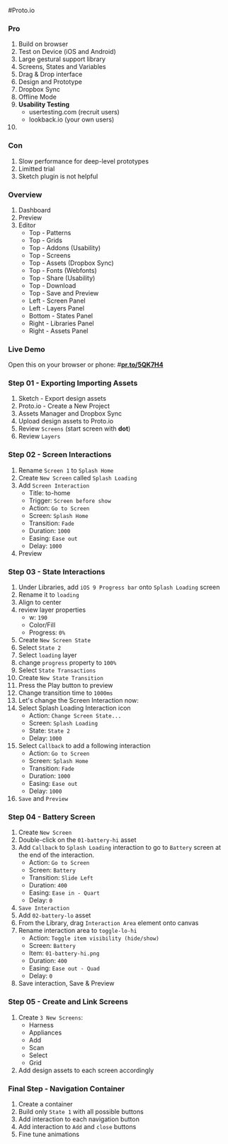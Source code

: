 #Proto.io

### Pro
1. Build on browser
2. Test on Device (iOS and Android)
3. Large gestural support library
4. Screens, States and Variables
5. Drag & Drop interface
6. Design and Prototype
7. Dropbox Sync
8. Offline Mode
9. **Usability Testing** 
	- usertesting.com (recruit users)
	- lookback.io (your own users) 
10. 

### Con
1. Slow performance for deep-level prototypes
2. Limitted trial
3. Sketch plugin is not helpful


### Overview
1. Dashboard
2. Preview
3. Editor
	- Top - Patterns
	- Top - Grids
	- Top - Addons (Usability)
	- Top - Screens
	- Top - Assets (Dropbox Sync)
	- Top - Fonts (Webfonts)
	- Top - Share (Usability)
	- Top - Download
	- Top - Save and Preview
	- Left - Screen Panel
	- Left - Layers Panel
	- Bottom - States Panel
	- Right - Libraries Panel
	- Right - Assets Panel	 

### Live Demo
Open this on your browser or phone: 
#**[pr.to/5QK7H4](https://pr.to/5QK7H4/)**

### Step 01 - Exporting Importing Assets
1. Sketch - Export design assets
2. Proto.io - Create a New Project
3. Assets Manager and Dropbox Sync
3. Upload design assets to Proto.io
4. Review `Screens` (start screen with **dot**)
5. Review `Layers`

### Step 02 - Screen Interactions
1. Rename `Screen 1` to `Splash Home`
2. Create `New Screen` called `Splash Loading`
3. Add `Screen Interaction`
	- Title: to-home
	- Trigger: `Screen before show`
	- Action: `Go to Screen`
	- Screen: `Splash Home`
	- Transition: `Fade`
	- Duration: `1000`
	- Easing: `Ease out`
	- Delay: `1000`
4. Preview

### Step 03 - State Interactions
1. Under Libraries, add `iOS 9 Progress bar` onto `Splash Loading` screen
2. Rename it to `loading`
3. Align to center 
4. review layer properties
	- w: `190`
	- Color/Fill
	- Progress: `0%`
5. Create `New Screen State`
6. Select `State 2`
7. Select `loading` layer
8. change `progress` property to `100%`
9. Select `State Transactions`
10. Create `New State Transition`
11. Press the Play button to preview
12. Change transition time to `1000ms`
13. Let's change the Screen Interaction now:
14. Select Splash Loading Interaction icon
	- Action: `Change Screen State...`
	- Screen: `Splash Loading`
	- State: `State 2`
	- Delay: `1000`
15. Select `Callback` to add a following interaction
	- Action: `Go to Screen`
	- Screen: `Splash Home`
	- Transition: `Fade`
	- Duration: `1000`
	- Easing: `Ease out`
	- Delay: `1000`
16. `Save` and `Preview`

### Step 04 - Battery Screen
1. Create `New Screen`
2. Double-click on the `01-battery-hi` asset
3. Add `Callback` to `Splash Loading` interaction to go to `Battery` screen at the end of the interaction.
	- Action: `Go to Screen`
	- Screen: `Battery`
	- Transition: `Slide Left`
	- Duration: `400`
	- Easing: `Ease in - Quart`
	- Delay: `0`
4. `Save Interaction`
5. Add `02-battery-lo` asset
6. From the Library, drag `Interaction Area` element onto canvas
7. Rename interaction area to `toggle-lo-hi`
	- Action: `Toggle item visibility (hide/show)` 
	- Screen: `Battery`
	- Item: `01-battery-hi.png`
	- Duration: `400`
	- Easing: `Ease out - Quad`
	- Delay: `0`
8. Save interaction, Save & Preview

### Step 05 - Create and Link Screens
1. Create `3 New Screens`:
	- Harness	
	- Appliances
	- Add
	- Scan
	- Select
	- Grid
2. Add design assets to each screen accordingly

### Final Step - Navigation Container
1. Create a container
2. Build only `State 1` with all possible buttons 
3. Add interaction to each navigation button
4. Add interaction to `Add` and `close` buttons
5. Fine tune animations